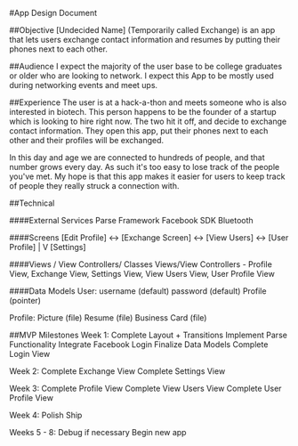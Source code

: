 #App Design Document


##Objective
[Undecided Name] (Temporarily called Exchange) is an app that lets users exchange contact information and resumes by
putting their phones next to each other.

##Audience
I expect the majority of the user base to be college graduates or older who are
looking to network. I expect this App to be mostly used during networking events
and meet ups.

##Experience
The user is at a hack-a-thon and meets someone who is also interested in biotech.
This person happens to be the founder of a startup which is looking to hire right now.
The two hit it off, and decide to exchange contact information. They open this app,
put their phones next to each other and their profiles will be exchanged.

In this day and age we are connected to hundreds of people, and that number grows every day.
As such it's too easy to lose track of the people you've met. My hope is that this app makes
it easier for users to keep track of people they really struck a connection with.

##Technical

####External Services
Parse Framework
Facebook SDK
Bluetooth


####Screens
[Edit Profile] <-> [Exchange Screen] <-> [View Users] <-> [User Profile]
                           |
                           V
                      [Settings]

####Views / View Controllers/ Classes
Views/View Controllers - Profile View, Exchange View, Settings View, View Users View, User Profile View

####Data Models
User:
    username (default)
    password (default)
    Profile (pointer)

Profile:
    Picture (file)
    Resume (file)
    Business Card (file)

##MVP Milestones
Week 1:
    Complete Layout + Transitions
    Implement Parse Functionality
    Integrate Facebook Login
    Finalize Data Models
    Complete Login View 

Week 2:
    Complete Exchange View
    Complete Settings View

Week 3:
    Complete Profile View
    Complete View Users View
    Complete User Profile View

Week 4:
    Polish
    Ship

Weeks 5 - 8:
    Debug if necessary
    Begin new app
